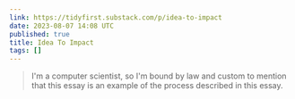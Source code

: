 ```yaml
---
link: https://tidyfirst.substack.com/p/idea-to-impact
date: 2023-08-07 14:08 UTC
published: true
title: Idea To Impact
tags: []
---
```


> I'm a computer scientist, so I'm bound by law and custom to mention that this essay is an example of the process described in this essay.
